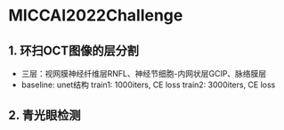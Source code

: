 # MICCAI2022Challenge
## 1. 环扫OCT图像的层分割
* 三层：视网膜神经纤维层RNFL、神经节细胞-内网状层GCIP、脉络膜层
* baseline: unet结构
  train1: 1000iters, CE loss
  train2: 3000iters, CE loss

## 2. 青光眼检测